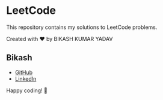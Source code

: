 # LeetCode

This repository contains my solutions to LeetCode problems.

Created with :heart: by BIKASH KUMAR YADAV

## Bikash

- [GitHub](https://github.com/034-BikashKumarYadav)
- [LinkedIn](https://www.linkedin.com/in/bikash-kumar-yadav-461237223/)



 Happy coding! 🚀

